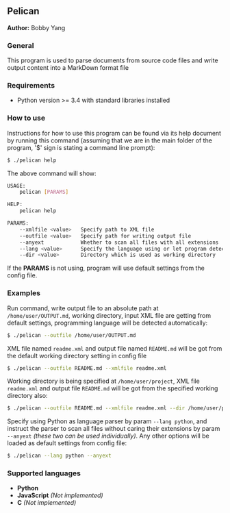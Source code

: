 ## Pelican

**Author:** Bobby Yang

### General
This program is used to parse documents from source code files and write output content into a MarkDown format file

### Requirements
- Python version >= 3.4 with standard libraries installed

### How to use
Instructions for how to use this program can be found via its help document by running this command (assuming that we are in the main folder of the program, '$' sign is stating a command line prompt):

```bash
$ ./pelican help
```

The above command will show:

```bash
USAGE:
    pelican [PARAMS]

HELP:
    pelican help

PARAMS:
    --xmlfile <value>   Specify path to XML file
    --outfile <value>   Specify path for writing output file
    --anyext            Whether to scan all files with all extensions
    --lang <value>      Specify the language using or let program detect automatically
    --dir <value>       Directory which is used as working directory
```

If the **PARAMS** is not using, program will use default settings from the config file.

### Examples

Run command, write output file to an absolute path at `/home/user/OUTPUT.md`, working directory, input XML file are getting from default settings, programming language will be detected automatically:
```bash
$ ./pelican --outfile /home/user/OUTPUT.md
```

XML file named `readme.xml` and output file named `README.md` will be got from the default working directory setting in config file
```bash
$ ./pelican --outfile README.md --xmlfile readme.xml
```

Working directory is being specified at `/home/user/project`, XML file `readme.xml` and output file `README.md` will be got from the specified working directory also:
```bash
$ ./pelican --outfile README.md --xmlfile readme.xml --dir /home/user/project
```

Specify using Python as language parser by param `--lang python`, and instruct the parser to scan all files without caring their extensions by param `--anyext` *(these two can be used individually)*. Any other options will be loaded as default settings from config file: 
```bash
$ ./pelican --lang python --anyext
```

### Supported languages
- **Python**
- **JavaScript** *(Not implemented)*
- **C** *(Not implemented)*
